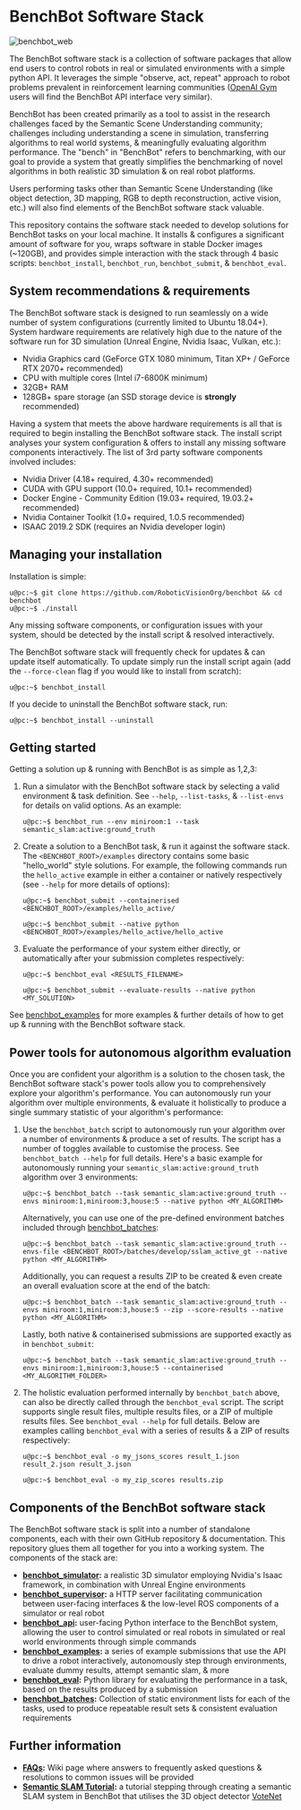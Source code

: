 # BenchBot Software Stack

![benchbot_web](./docs/benchbot_web.gif)

The BenchBot software stack is a collection of software packages that allow end users to control robots in real or simulated environments with a simple python API. It leverages the simple "observe, act, repeat" approach to robot problems prevalent in reinforcement learning communities ([OpenAI Gym](https://gym.openai.com/) users will find the BenchBot API interface very similar).

BenchBot has been created primarily as a tool to assist in the research challenges faced by the Semantic Scene Understanding community; challenges including understanding a scene in simulation, transferring algorithms to real world systems, & meaningfully evaluating algorithm performance. The "bench" in "BenchBot" refers to benchmarking, with our goal to provide a system that greatly simplifies the benchmarking of novel algorithms in both realistic 3D simulation & on real robot platforms. 

Users performing tasks other than Semantic Scene Understanding (like object detection, 3D mapping, RGB to depth reconstruction, active vision, etc.) will also find elements of the BenchBot software stack valuable. 

This repository contains the software stack needed to develop solutions for BenchBot tasks on your local machine. It installs & configures a significant amount of software for you, wraps software in stable Docker images (~120GB), and provides simple interaction with the stack through 4 basic scripts: `benchbot_install`, `benchbot_run`, `benchbot_submit`, & `benchbot_eval`.

## System recommendations & requirements

The BenchBot software stack is designed to run seamlessly on a wide number of system configurations (currently limited to Ubuntu 18.04+). System hardware requirements are relatively high due to the nature of the software run for 3D simulation (Unreal Engine, Nvidia Isaac, Vulkan, etc.):

- Nvidia Graphics card (GeForce GTX 1080 minimum, Titan XP+ / GeForce RTX 2070+ recommended)
- CPU with multiple cores (Intel i7-6800K minimum)
- 32GB+ RAM
- 128GB+ spare storage (an SSD storage device is **strongly** recommended)

Having a system that meets the above hardware requirements is all that is required to begin installing the BenchBot software stack. The install script analyses your system configuration & offers to install any missing software components interactively. The list of 3rd party software components involved includes:

- Nvidia Driver (4.18+ required, 4.30+ recommended)
- CUDA with GPU support (10.0+ required, 10.1+ recommended)
- Docker Engine - Community Edition (19.03+ required, 19.03.2+ recommended)
- Nvidia Container Toolkit (1.0+ required, 1.0.5 recommended)
- ISAAC 2019.2 SDK (requires an Nvidia developer login)

## Managing your installation

Installation is simple:

```
u@pc:~$ git clone https://github.com/RoboticVisionOrg/benchbot && cd benchbot
u@pc:~$ ./install
```

Any missing software components, or configuration issues with your system, should be detected by the install script & resolved interactively. 

The BenchBot software stack will frequently check for updates & can update itself automatically. To update simply run the install script again (add the `--force-clean` flag if you would like to install from scratch):

```
u@pc:~$ benchbot_install
```

If you decide to uninstall the BenchBot software stack, run:

```
u@pc:~$ benchbot_install --uninstall
```

## Getting started

Getting a solution up & running with BenchBot is as simple as 1,2,3:

1. Run a simulator with the BenchBot software stack by selecting a valid environment & task definition. See `--help`, `--list-tasks`, & `--list-envs` for details on valid options. As an example:

    ```
    u@pc:~$ benchbot_run --env miniroom:1 --task semantic_slam:active:ground_truth
    ```

2. Create a solution to a BenchBot task, & run it against the software stack. The `<BENCHBOT_ROOT>/examples` directory contains some basic "hello_world" style solutions. For example, the following commands run the `hello_active` example in either a container or natively respectively (see `--help` for more details of options):

    ```
    u@pc:~$ benchbot_submit --containerised <BENCHBOT_ROOT>/examples/hello_active/ 
    ```
    ```
    u@pc:~$ benchbot_submit --native python <BENCHBOT_ROOT>/examples/hello_active/hello_active
    ```

3. Evaluate the performance of your system either directly, or automatically after your submission completes respectively:

    ```
    u@pc:~$ benchbot_eval <RESULTS_FILENAME>
    ```
    ```
    u@pc:~$ benchbot_submit --evaluate-results --native python <MY_SOLUTION>
    ```

See [benchbot_examples](https://github.com/RoboticVisionOrg/benchbot_examples) for more examples & further details of how to get up & running with the BenchBot software stack.

## Power tools for autonomous algorithm evaluation

Once you are confident your algorithm is a solution to the chosen task, the BenchBot software stack's power tools allow you to comprehensively explore your algorithm's performance. You can autonomously run your algorithm over multiple environments, & evaluate it holistically to produce a single summary statistic of your algorithm's performance:

1. Use the `benchbot_batch` script to autonomously run your algorithm over a number of environments & produce a set of results. The script has a number of toggles available to customise the process. See `benchbot_batch --help` for full details. Here's a basic example for autonomously running your `semantic_slam:active:ground_truth` algorithm over 3 environments:
    ```
    u@pc:~$ benchbot_batch --task semantic_slam:active:ground_truth --envs miniroom:1,miniroom:3,house:5 --native python <MY_ALGORITHM>
    ```
    Alternatively, you can use one of the pre-defined environment batches included through [benchbot_batches](https://github.com/roboticvisionorg/benchbot_batches):
    ```
    u@pc:~$ benchbot_batch --task semantic_slam:active:ground_truth --envs-file <BENCHBOT_ROOT>/batches/develop/sslam_active_gt --native python <MY_ALGORITHM>
    ```
    Additionally, you can request a results ZIP to be created & even create an overall evaluation score at the end of the batch:
    ```
    u@pc:~$ benchbot_batch --task semantic_slam:active:ground_truth --envs miniroom:1,miniroom:3,house:5 --zip --score-results --native python <MY_ALGORITHM>
    ```
    Lastly, both native & containerised submissions are supported exactly as in `benchbot_submit`:
    ```
    u@pc:~$ benchbot_batch --task semantic_slam:active:ground_truth --envs miniroom:1,miniroom:3,house:5 --containerised <MY_ALGORITHM_FOLDER>
    ```
2. The holistic evaluation performed internally by `benchbot_batch` above, can also be directly called through the `benchbot_eval` script. The script supports single result files, multiple results files, or a ZIP of multiple results files. See `benchbot_eval --help` for full details. Below are examples calling `benchbot_eval` with a series of results & a ZIP of results respectively:
    ```
    u@pc:~$ benchbot_eval -o my_jsons_scores result_1.json result_2.json result_3.json
    ```
    ```
    u@pc:~$ benchbot_eval -o my_zip_scores results.zip
    ```

## Components of the BenchBot software stack

The BenchBot software stack is split into a number of standalone components, each with their own GitHub repository & documentation. This repository glues them all together for you into a working system. The components of the stack are:

- **[benchbot_simulator](https://github.com/RoboticVisionOrg/benchbot_simulator):** a realistic 3D simulator employing Nvidia's Isaac framework, in combination with Unreal Engine environments
- **[benchbot_supervisor](https://github.com/RoboticVisionOrg/benchbot_supervisor):** a HTTP server facilitating communication between user-facing interfaces & the low-level ROS components of a simulator or real robot
- **[benchbot_api](https://github.com/RoboticVisionOrg/benchbot_api):** user-facing Python interface to the BenchBot system, allowing the user to control simulated or real robots in simulated or real world environments through simple commands
- **[benchbot_examples](https://github.com/RoboticVisionOrg/benchbot_examples):** a series of example submissions that use the API to drive a robot interactively, autonomously step through environments, evaluate dummy results, attempt semantic slam, & more
- **[benchbot_eval](https://github.com/RoboticVisionOrg/benchbot_eval):** Python library for evaluating the performance in a task, based on the results produced by a submission
- **[benchbot_batches](https://github.com/RoboticVisionOrg/benchbot_batches):** Collection of static environment lists for each of the tasks, used to produce repeatable result sets & consistent evaluation requirements

## Further information

- **[FAQs](https://github.com/RoboticVisionOrg/benchbot/wiki/FAQs):** Wiki page where answers to frequently asked questions & resolutions to common issues will be provided
- **[Semantic SLAM Tutorial](https://github.com/RoboticVisionOrg/benchbot/wiki/Tutorial:-Performing-Semantic-SLAM-with-Votenet):** a tutorial stepping through creating a semantic SLAM system in BenchBot that utilises the 3D object detector [VoteNet](https://github.com/facebookresearch/votenet)
